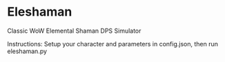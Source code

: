 # Eleshaman
Classic WoW Elemental Shaman DPS Simulator

Instructions: Setup your character and parameters in config.json, then run eleshaman.py
